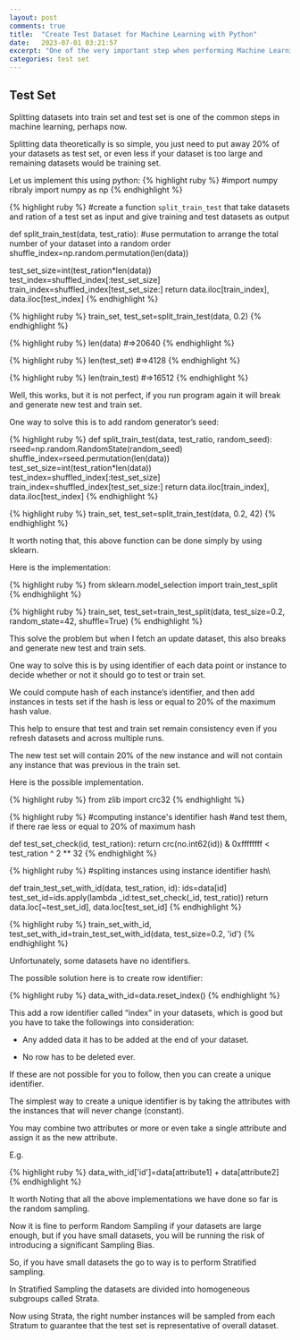 ```yaml
---
layout: post
comments: true
title:  "Create Test Dataset for Machine Learning with Python"
date:   2023-07-01 03:21:57
excerpt: "One of the very important step when performing Machine Learning or so to speak Deep Learning is to prepare your Datasets starting by Spliting them into test, train, and validation test"
categories: test set
---
```

## Test Set

Splitting datasets into train set and test set is one of the common steps in machine learning, perhaps now.

Splitting data theoretically is so simple, you just need to put away 20% of your datasets as test set, or even less if your dataset is too large and remaining datasets would be training set.

Let us implement this using python:
{% highlight ruby %}
#import numpy ribraly
import numpy as np
{% endhighlight %}

{% highlight ruby %}
#create a function `split_train_test` that take datasets and ration of a test set as input and give training and test datasets as output

def split_train_test(data, test_ratio):
  #use permutation to arrange the total number of your dataset into a random order
  shuffle_index=np.random.permutation(len(data))
  
  test_set_size=int(test_ration*len(data))
  test_index=shuffled_index[:test_set_size]
  train_index=shuffled_index[test_set_size:]
  return data.iloc[train_index], data.iloc[test_index]
{% endhighlight %}

{% highlight ruby %}
train_set, test_set=split_train_test(data, 0.2)
{% endhighlight %}

{% highlight ruby %}
len(data)
#=>20640
{% endhighlight %}

{% highlight ruby %}
len(test_set)
#=>4128
{% endhighlight %}

{% highlight ruby %}
len(train_test)
#=>16512
{% endhighlight %}

Well, this works, but it is not perfect, if you run program again it will break and generate new test and train set.

One way to solve this is to add random generator’s seed:

{% highlight ruby %}
def split_train_test(data, test_ratio, random_seed):
  rseed=np.random.RandomState(random_seed)
  shuffle_index=rseed.permutation(len(data))
  test_set_size=int(test_ration*len(data))
  test_index=shuffled_index[:test_set_size]
  train_index=shuffled_index[test_set_size:]
  return data.iloc[train_index], data.iloc[test_index]
{% endhighlight %}

{% highlight ruby %}
train_set, test_set=split_train_test(data, 0.2, 42)
{% endhighlight %}

It worth noting that, this above function can be done simply by using sklearn.

Here is the implementation:

{% highlight ruby %}
from sklearn.model_selection import train_test_split
{% endhighlight %}

{% highlight ruby %}
train_set, test_set=train_test_split(data, test_size=0.2, random_state=42, shuffle=True)
{% endhighlight %}

This solve the problem but when I fetch an update dataset, this also breaks and generate new test and train sets.

One way to solve this is by using identifier of each data point or instance to decide whether or not it should go to test or train set.

We could compute hash of each instance’s identifier, and then add instances in tests set if the hash is less or equal to 20% of the maximum hash value.

This help to ensure that test and train set remain consistency even if you refresh datasets and across multiple runs.

The new test set will contain 20% of the new instance and will not contain any instance that was previous in the train set.

Here is the possible implementation.

{% highlight ruby %}
from zlib import crc32
{% endhighlight %}

{% highlight ruby %}
#computing instance's identifier hash
#and test them, if there rae less or equal to 20% of maximum hash

def test_set_check(id, test_ration):
  return crc(no.int62(id)) & 0xffffffff < test_ration ^ 2 ** 32
{% endhighlight %}

{% highlight ruby %}
#spliting instances using instance identifier hash\

def train_test_set_with_id(data, test_ration, id):
ids=data[id]
test_set_id=ids.apply(lambda _id:test_set_check(_id, test_ratio))
  return data.loc[~test_set_id], data.loc[test_set_id]
{% endhighlight %}

{% highlight ruby %}
train_set_with_id, test_set_with_id=train_test_set_with_id(data, test_size=0.2, 'id')
{% endhighlight %}

Unfortunately, some datasets have no identifiers.

The possible solution here is to create row identifier:

{% highlight ruby %}
data_with_id=data.reset_index()
{% endhighlight %}

This add a row identifier called “index” in your datasets, which is good but you have to take the followings into consideration:

- Any added data it has to be added at the end of your dataset.

- No row has to be deleted ever.

If these are not possible for you to follow, then you can create a unique identifier.

The simplest way to create a unique identifier is by taking the attributes with the instances that will never change (constant).

You may combine two attributes or more or even take a single attribute and assign it as the new attribute.

E.g.

{% highlight ruby %}
data_with_id['id']=data[attribute1] + data[attribute2]
{% endhighlight %}

It worth Noting that all the above implementations we have done so far is the random sampling.

Now it is fine to perform Random Sampling if your datasets are large enough, but if you have small datasets, you will be running the risk of introducing a significant Sampling Bias.

So, if you have small datasets the go to way is to perform Stratified sampling.

In Stratified Sampling the datasets are divided into homogeneous subgroups called Strata.

Now using Strata, the right number instances will be sampled from each Stratum to guarantee that the test set is representative of overall dataset.
